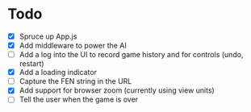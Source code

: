 # Todo
- [x] Spruce up App.js
- [x] Add middleware to power the AI
- [ ] Add a log into the UI to record game history and for controls (undo, restart)
- [x] Add a loading indicator
- [ ] Capture the FEN string in the URL
- [x] Add support for browser zoom (currently using view units)
- [ ] Tell the user when the game is over
